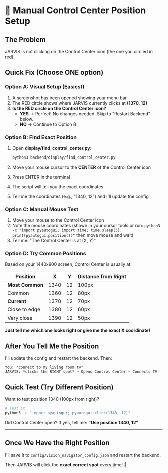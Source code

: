# 🎯 Manual Control Center Position Setup

## The Problem
JARVIS is not clicking on the Control Center icon (the one you circled in red).

## Quick Fix (Choose ONE option)

### Option A: Visual Setup (Easiest)
1. A screenshot has been opened showing your menu bar
2. The RED circle shows where JARVIS currently clicks at **(1370, 12)**
3. **Is the RED circle on the Control Center icon?**
   - **YES** → Perfect! No changes needed. Skip to "Restart Backend" below.
   - **NO** → Continue to Option B

### Option B: Find Exact Position
1. Open **display/find_control_center.py**:
   ```bash
   python3 backend/display/find_control_center.py
   ```

2. Move your mouse cursor to the **CENTER** of the Control Center icon

3. Press ENTER in the terminal

4. The script will tell you the exact coordinates

5. Tell me the coordinates (e.g., "1340, 12") and I'll update the config

### Option C: Manual Mouse Test
1. Move your mouse to the Control Center icon
2. Note the mouse coordinates (shown in your cursor tools or run: `python3 -c "import pyautogui; import time; time.sleep(3); print(pyautogui.position())"` then move mouse and wait)
3. Tell me: "The Control Center is at (X, Y)"

### Option D: Try Common Positions
Based on your 1440x900 screen, Control Center is usually at:

| Position | X | Y | Distance from Right |
|----------|---|---|---------------------|
| **Most Common** | 1340 | 12 | 100px |
| Common | 1360 | 12 | 80px |
| **Current** | 1370 | 12 | 70px |
| Close to edge | 1380 | 12 | 60px |
| Very close | 1390 | 12 | 50px |

**Just tell me which one looks right or give me the exact X coordinate!**

## After You Tell Me the Position

I'll update the config and restart the backend. Then:

```
You: "connect to my living room tv"
JARVIS: *clicks the RIGHT spot* → Opens Control Center → Connects TV
```

## Quick Test (Try Different Position)
Want to test position 1340 (100px from right)?

```bash
# Test it
python3 -c "import pyautogui; pyautogui.click(1340, 12)"
```

Did Control Center open? If yes, tell me: **"Use position 1340, 12"**

---

## Once We Have the Right Position

I'll save it to `config/vision_navigator_config.json` and restart the backend.

Then JARVIS will click the **exact correct spot** every time! 🎯

